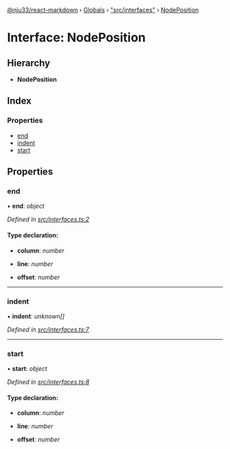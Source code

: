 [@nju33/react-markdown](../README.md) › [Globals](../globals.md) › ["src/interfaces"](../modules/_src_interfaces_.md) › [NodePosition](_src_interfaces_.nodeposition.md)

# Interface: NodePosition

## Hierarchy

* **NodePosition**

## Index

### Properties

* [end](_src_interfaces_.nodeposition.md#end)
* [indent](_src_interfaces_.nodeposition.md#indent)
* [start](_src_interfaces_.nodeposition.md#start)

## Properties

###  end

• **end**: *object*

*Defined in [src/interfaces.ts:2](https://github.com/nju33/react-markdown/blob/7fe748e/src/interfaces.ts#L2)*

#### Type declaration:

* **column**: *number*

* **line**: *number*

* **offset**: *number*

___

###  indent

• **indent**: *unknown[]*

*Defined in [src/interfaces.ts:7](https://github.com/nju33/react-markdown/blob/7fe748e/src/interfaces.ts#L7)*

___

###  start

• **start**: *object*

*Defined in [src/interfaces.ts:8](https://github.com/nju33/react-markdown/blob/7fe748e/src/interfaces.ts#L8)*

#### Type declaration:

* **column**: *number*

* **line**: *number*

* **offset**: *number*
